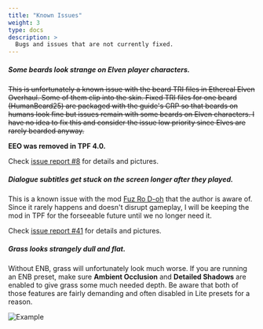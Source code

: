 ```yaml
---
title: "Known Issues"
weight: 3
type: docs
description: >
  Bugs and issues that are not currently fixed.
---
```


##### Some beards look strange on Elven player characters.

~~This is unfortunately a known issue with the beard TRI files in Ethereal Elven Overhaul. Some of them clip into the skin. Fixed TRI files for one beard (HumanBeard25) are packaged with the guide's CRP so that beards on humans look fine but issues remain with some beards on Elven characters. I have no idea to fix this and consider the issue low priority since Elves are rarely bearded anyway.~~

**EEO was removed in TPF 4.0.**

Check [issue report #8](https://github.com/foreverphoenix/the-phoenix-flavour/issues/8) for details and pictures.

##### Dialogue subtitles get stuck on the screen longer after they played.

This is a known issue with the mod [Fuz Ro D-oh](https://www.nexusmods.com/skyrimspecialedition/mods/15109?tab=bugs) that the author is aware of. Since it rarely happens and doesn't disrupt gameplay, I will be keeping the mod in TPF for the forseeable future until we no longer need it.

Check [issue report #41](https://github.com/foreverphoenix/the-phoenix-flavour/issues/41) for details and pictures.

##### Grass looks strangely dull and flat.

Without ENB, grass will unfortunately look much worse. If you are running an ENB preset, make sure **Ambient Occlusion** and **Detailed Shadows** are enabled to give grass some much needed depth. Be aware that both of those features are fairly demanding and often disabled in Lite presets for a reason.

![Example](https://cdn.discordapp.com/attachments/521296280165679119/702036429341065286/enb2020_4_21_00_57_56.jpg)
